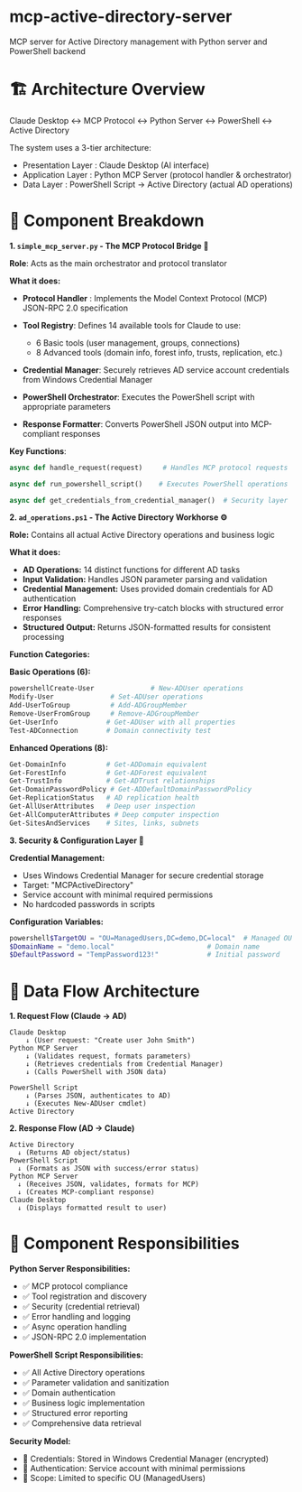 # mcp-active-directory-server
MCP server for Active Directory management with Python server and PowerShell backend

# 🏗️ Architecture Overview

Claude Desktop ↔ MCP Protocol ↔ Python Server ↔ PowerShell ↔ Active Directory

The system uses a 3-tier architecture:

 - Presentation Layer : Claude Desktop (AI interface)
 - Application Layer : Python MCP Server (protocol handler & orchestrator)
 - Data Layer : PowerShell Script → Active Directory (actual AD operations)

# 📁 Component Breakdown

**1. `simple_mcp_server.py` - The MCP Protocol Bridge 🌉**

  **Role**: Acts as the main orchestrator and protocol translator

**What it does:**

- **Protocol Handler** : Implements the Model Context Protocol (MCP) JSON-RPC 2.0 specification

- **Tool Registry**: Defines 14 available tools for Claude to use:

   - 6 Basic tools (user management, groups, connections)
   - 8 Advanced tools (domain info, forest info, trusts, replication, etc.)


- **Credential Manager**: Securely retrieves AD service account credentials from Windows Credential Manager

- **PowerShell Orchestrator**: Executes the PowerShell script with appropriate parameters

- **Response Formatter**: Converts PowerShell JSON output into MCP-compliant responses

**Key Functions**:

```python
async def handle_request(request)     # Handles MCP protocol requests

async def run_powershell_script()    # Executes PowerShell operations

async def get_credentials_from_credential_manager()  # Security layer
```

**2. `ad_operations.ps1` - The Active Directory Workhorse ⚙️**

**Role:** Contains all actual Active Directory operations and business logic

**What it does:**

 - **AD Operations:** 14 distinct functions for different AD tasks
 - **Input Validation:** Handles JSON parameter parsing and validation
 - **Credential Management:** Uses provided domain credentials for AD authentication
 - **Error Handling:** Comprehensive try-catch blocks with structured error responses
 - **Structured Output:** Returns JSON-formatted results for consistent processing

**Function Categories:**

**Basic Operations (6):**
```powershell
powershellCreate-User              # New-ADUser operations
Modify-User              # Set-ADUser operations  
Add-UserToGroup          # Add-ADGroupMember
Remove-UserFromGroup     # Remove-ADGroupMember
Get-UserInfo            # Get-ADUser with all properties
Test-ADConnection       # Domain connectivity test
```

**Enhanced Operations (8):**
```powershell
Get-DomainInfo          # Get-ADDomain equivalent
Get-ForestInfo          # Get-ADForest equivalent
Get-TrustInfo           # Get-ADTrust relationships
Get-DomainPasswordPolicy # Get-ADDefaultDomainPasswordPolicy
Get-ReplicationStatus   # AD replication health
Get-AllUserAttributes   # Deep user inspection
Get-AllComputerAttributes # Deep computer inspection
Get-SitesAndServices    # Sites, links, subnets
```

**3. Security & Configuration Layer 🔐**

**Credential Management:**

- Uses Windows Credential Manager for secure credential storage
- Target: "MCPActiveDirectory"
- Service account with minimal required permissions
- No hardcoded passwords in scripts

**Configuration Variables:**
```powershell
powershell$TargetOU = "OU=ManagedUsers,DC=demo,DC=local"  # Managed OU
$DomainName = "demo.local"                       # Domain name
$DefaultPassword = "TempPassword123!"            # Initial password
```


# 🔄 Data Flow Architecture

**1. Request Flow (Claude → AD)**

```
Claude Desktop
    ↓ (User request: "Create user John Smith")
Python MCP Server
    ↓ (Validates request, formats parameters)
    ↓ (Retrieves credentials from Credential Manager)
    ↓ (Calls PowerShell with JSON data)

PowerShell Script
    ↓ (Parses JSON, authenticates to AD)
    ↓ (Executes New-ADUser cmdlet)
Active Directory
```

**2. Response Flow (AD → Claude)**
```
Active Directory
  ↓ (Returns AD object/status)
PowerShell Script  
  ↓ (Formats as JSON with success/error status)
Python MCP Server
  ↓ (Receives JSON, validates, formats for MCP)
  ↓ (Creates MCP-compliant response)
Claude Desktop
  ↓ (Displays formatted result to user)
```

# 🎯 Component Responsibilities

**Python Server Responsibilities:**

- ✅ MCP protocol compliance
- ✅ Tool registration and discovery
- ✅ Security (credential retrieval)
- ✅ Error handling and logging
- ✅ Async operation handling
- ✅ JSON-RPC 2.0 implementation


**PowerShell Script Responsibilities:**

- ✅ All Active Directory operations
- ✅ Parameter validation and sanitization
- ✅ Domain authentication
- ✅ Business logic implementation
- ✅ Structured error reporting
- ✅ Comprehensive data retrieval

**Security Model:**

- 🔐 Credentials: Stored in Windows Credential Manager (encrypted)
- 🔐 Authentication: Service account with minimal permissions
- 🔐 Scope: Limited to specific OU (ManagedUsers)